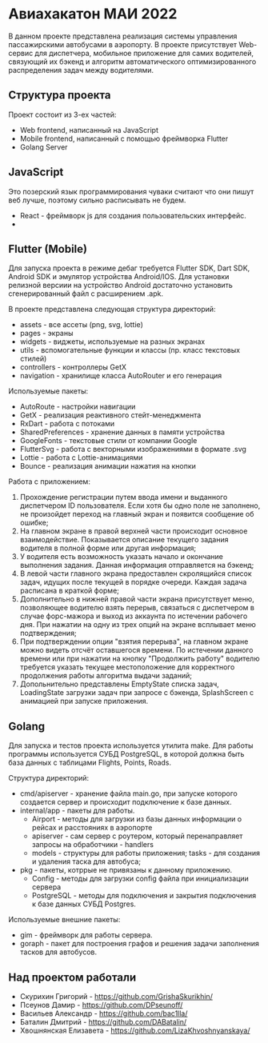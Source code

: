 # Авиахакатон МАИ 2022

В данном проекте представлена реализация системы управления пассажирскими автобусами в аэропорту. В проекте присутствует Web-сервис для диспетчера, мобильное приложение для самих водителей, связующий их бэкенд и алгоритм автоматического оптимизированного распределения задач между водителями.

## Структура проекта

Проект состоит из 3-ех частей:
- Web frontend, написанный на JavaScript
- Mobile frontend, написанный с помощью фреймворка Flutter
- Golang Server

## JavaScript

Это позерский язык программирования чуваки считают что они пишут веб лучше, поэтому сильно расписывать не будем.
- React - фреймворк js для создания пользовательских интерфейс.
- 

## Flutter (Mobile)
Для запуска проекта в режиме дебаг требуется Flutter SDK, Dart SDK, Android SDK и эмулятор устройства Android/IOS. Для установки релизной версиии на устройство Android достаточно установить сгенерированный файл с расширением .apk.

В проекте представлена следующая структура директорий:
- assets - все ассеты (png, svg, lottie)
- pages - экраны
- widgets - виджеты, используемые на разных экранах
- utils - вспомогательные функции и классы (пр. класс текстовых стилей)
- controllers - контроллеры GetX
- navigation - хранилище класса AutoRouter и его генерация

Используемые пакеты:
- AutoRoute - настройки навигации
- GetX - реализация реактивного стейт-менеджмента
- RxDart - работа с потоками
- SharedPreferences - хранение данных в памяти устройства
- GoogleFonts - текстовые стили от компании Google
- FlutterSvg - работа с векторными изображениями в формате .svg
- Lottie - работа с Lottie-анимациями
- Bounce - реализация анимации нажатия на кнопки

Работа с приложением:
1. Прохождение регистрации путем ввода имени и выданного диспетчером ID пользователя. Если хотя бы одно поле не заполнено, не произойдет переход на главный экран и появится сообщение об ошибке;
2. На главном экране в правой верхней части происходит основное взаимодействие. Показывается описание текущего задания водителя в полной форме или другая информация;
3. У водителя есть возможность указать начало и окончание выполнения задания. Данная информация отправляется на бэкенд;
4. В левой части главного экрана предоставлен скролящийся список задач, идущих после текущей в порядке очереди. Каждая задача расписана в краткой форме;
5. Дополнительно в нижней правой части экрана присутствует меню, позволяющее водителю взять перерыв, связаться с диспетчером в случае форс-мажора и выход из аккаунта по истечении рабочего дня. При нажатии на одну из трех опций на экране всплывает меню подтверждения;
6. При подтверждении опции "взятия перерыва", на главном экране можно видеть отсчёт оставшегося времени. По истечении данного времени или при нажатии на кнопку "Продолжить работу" водителю требуется указать текущее местоположение для корректного продолжения работы алгоритма выдачи заданий;
7. Допольнительно представлены EmptyState списка задач, LoadingState загрузки задач при запросе с бэкенда, SplashScreen с анимацией при запуске приложения.

## Golang
Для запуска и тестов проекта используется утилита make. Для работы программы используется СУБД PostgreSQL, в которой должна быть база данных c таблицами Flights, Points, Roads.

Структура директорий:
- cmd/apiserver - хранение файла main.go, при запуске которого создается сервер и происходит подключение к базе данных.
- internal/app - пакеты для работы.
    - Airport - методы для загрузки из базы данных информации о рейсах и расстояниях в аэропорте 
    - apiserver - сам сервер с роутером, который перенаправляет запросы на обработчики - handlers
    - models - структуры для работы приложения; tasks - для создания и удаления таска для автобуса; 
- pkg - пакеты, котррые не привязаны к данному приложению. 
    - Config - методы для загрузки config файла при инициализации сервера 
    - PostgreSQL - методы для подключения и закрытия подключения к базе данных СУБД Postgres.
  
Используемые внешние пакеты:
- gim - фреймворк для работы сервера. 
- goraph - пакет для построения графов и решения задачи заполнения тасков для автобусов.

## Над проектом работали
- Скурихин Григорий - https://github.com/GrishaSkurikhin/
- Псеунов Дамир - https://github.com/DPseunoff/
- Васильев Александр - https://github.com/bac1lla/
- Баталин Дмитрий - https://github.com/DABatalin/
- Хвошнянская Елизавета - https://github.com/LizaKhvoshnyanskaya/
